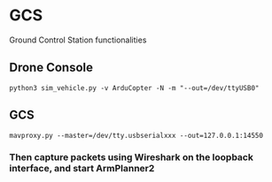 # GCS
Ground Control Station functionalities


## Drone Console

```
python3 sim_vehicle.py -v ArduCopter -N -m "--out=/dev/ttyUSB0"
```

## GCS 
```
mavproxy.py --master=/dev/tty.usbserialxxx --out=127.0.0.1:14550
```
### Then capture packets using Wireshark on the loopback interface, and start ArmPlanner2 
